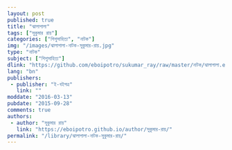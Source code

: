 ```yaml
---
layout: post
published: true
title: "ঝালাপালা"
tags: ["সুকুমার রায়"]
categories: ["শিশুসাহিত্য", "নাটক"]
img: "/images/ঝালাপালা-নাটক-সুকুমার-রায়.jpg"
type: "নাটক"
subject: ["শিশুসাহিত্য"]
dlink: "https://github.com/eboipotro/sukumar_ray/raw/master/নাটক/ঝালাপালা.epub"
lang: "bn"
publishers: 
 - publisher: "ই-বইপত্র"
   link: ""
moddate: "2016-03-13"
pubdate: "2015-09-28"
comments: true
authors: 
 - author: "সুকুমার রায়"
   link: "https://eboipotro.github.io/author/সুকুমার-রায়/"
permalink: "/library/ঝালাপালা-নাটক-সুকুমার-রায়/"
---
```

